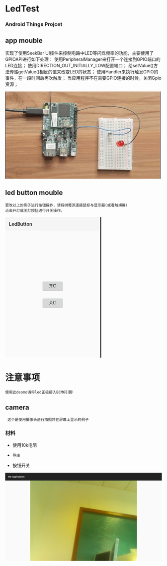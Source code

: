 # LedTest
### Android Things Projcet




##   app mouble
 实现了使用SeekBar UI控件来控制电路中LED等闪烁频率的功能，主要使用了GPIOAPI进行如下处理：
  使用PeripheralManager来打开一个连接到GPIO端口的LED连接；
  使用DIRECTION_OUT_INITIALLY_LOW配置端口；
  给setValue()方法传递getValue()相反的值来改变LED的状态；
  使用Handler来执行触发GPIO的事件，在一段时间后再次触发；
  当应用程序不在需要GPIO连接的时候，关闭Gpio资源；

 ![Image text][demo1-gif]


##   led button mouble
    更改以上的例子进行按钮操作，请将树莓派连接鼠标与显示器(或者触摸屏）
    点击开灯或关灯按钮进行开关操作。

![Image text][demo2-png]

# 注意事项
    使用此deomo请将led正极接入BCM6引脚




##   camera
     这个是使用摄像头进行拍照并在屏幕上显示的例子
### 材料
-  使用10k电阻
-     导线
-    按钮开关

 ![拍出来的图][demo3-png1]



 [demo1-gif]: img/demo1.gif
 [demo2-png]: /img/swbutton_led.png
  [demo3-png1]: /img/device-2018-10-16-164509.png